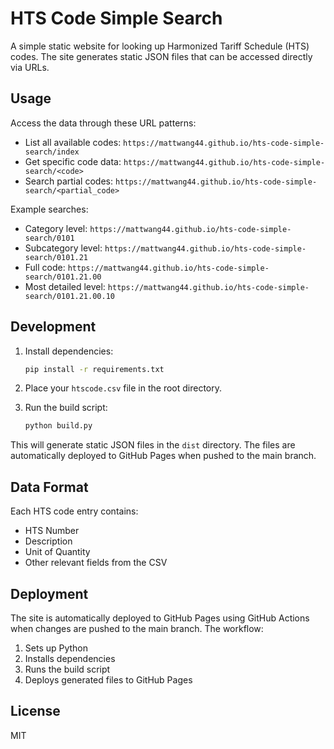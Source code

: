 # HTS Code Simple Search

A simple static website for looking up Harmonized Tariff Schedule (HTS) codes. The site generates static JSON files that can be accessed directly via URLs.

## Usage

Access the data through these URL patterns:

- List all available codes: `https://mattwang44.github.io/hts-code-simple-search/index`
- Get specific code data: `https://mattwang44.github.io/hts-code-simple-search/<code>`
- Search partial codes: `https://mattwang44.github.io/hts-code-simple-search/<partial_code>`

Example searches:
- Category level: `https://mattwang44.github.io/hts-code-simple-search/0101`
- Subcategory level: `https://mattwang44.github.io/hts-code-simple-search/0101.21`
- Full code: `https://mattwang44.github.io/hts-code-simple-search/0101.21.00`
- Most detailed level: `https://mattwang44.github.io/hts-code-simple-search/0101.21.00.10`

## Development

1. Install dependencies:
   ```bash
   pip install -r requirements.txt
   ```

2. Place your `htscode.csv` file in the root directory.

3. Run the build script:
   ```bash
   python build.py
   ```

This will generate static JSON files in the `dist` directory. The files are automatically deployed to GitHub Pages when pushed to the main branch.

## Data Format

Each HTS code entry contains:
- HTS Number
- Description
- Unit of Quantity
- Other relevant fields from the CSV

## Deployment

The site is automatically deployed to GitHub Pages using GitHub Actions when changes are pushed to the main branch. The workflow:

1. Sets up Python
2. Installs dependencies
3. Runs the build script
4. Deploys generated files to GitHub Pages

## License

MIT
